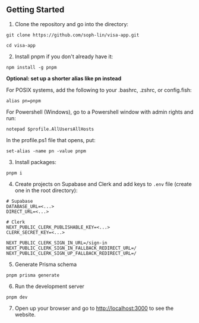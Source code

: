 ## Getting Started

1. Clone the repository and go into the directory:

```
git clone https://github.com/soph-lin/visa-app.git

cd visa-app
```

2. Install pnpm if you don't already have it:

```
npm install -g pnpm
```

**Optional: set up a shorter alias like pn instead**

For POSIX systems, add the following to your .bashrc, .zshrc, or config.fish:

`alias pn=pnpm`

For Powershell (Windows), go to a Powershell window with admin rights and run:

`notepad $profile.AllUsersAllHosts`

In the profile.ps1 file that opens, put:

`set-alias -name pn -value pnpm`

3. Install packages:

```
pnpm i
```

4. Create projects on Supabase and Clerk and add keys to `.env` file (create one in the root directory):

```
# Supabase
DATABASE_URL=<...>
DIRECT_URL=<...>

# Clerk
NEXT_PUBLIC_CLERK_PUBLISHABLE_KEY=<...>
CLERK_SECRET_KEY=<...>

NEXT_PUBLIC_CLERK_SIGN_IN_URL=/sign-in
NEXT_PUBLIC_CLERK_SIGN_IN_FALLBACK_REDIRECT_URL=/
NEXT_PUBLIC_CLERK_SIGN_UP_FALLBACK_REDIRECT_URL=/
```

5. Generate Prisma schema

```
pnpm prisma generate
```

6. Run the development server

```
pnpm dev
```

7. Open up your browser and go to [http://localhost:3000](http://localhost:3000) to see the website.
